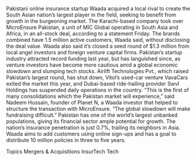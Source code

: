 Pakistani online insurance startup Waada acquired a local rival to create the South Asian nation’s largest player in the field, seeking to benefit from growth in the burgeoning market.
The Karachi-based company took over MicroEnsure Pakistan, a unit of MIC Global operating in South Asia and Africa, in an all-stock deal, according to a statement Friday. The brands combined have 1.5 million active customers, Waada said, without disclosing the deal value. Waada also said it’s closed a seed round of $1.3 million from local angel investors and foreign venture capital firms.
Pakistan’s startup industry attracted record funding last year, but has languished since, as venture investors have become more cautious amid a global economic slowdown and slumping tech stocks. Airlift Technologies Pvt., which raised Pakistan’s largest round, has shut down, Vitol’s used-car venture VavaCars exited the market this year, and Dubai-based ride-hailing provider Swvl Holdings has suspended daily operations in the country.
“This is the first of many consolidations which the Pakistan market will experience,” said Nadeem Hussain, founder of Planet N, a Waada investor that helped to structure the transaction with MicroEnsure. “The global slowdown will make fundraising difficult.”
Pakistan has one of the world’s largest unbanked populations, giving its financial sector ample potential for growth. The nation’s insurance penetration is just 0.7%, trailing its neighbors in Asia.
Waada aims to add customers using online sign-ups and has a goal to distribute 10 million policies in three to five years.

Topics
Mergers & Acquisitions
InsurTech
Tech
